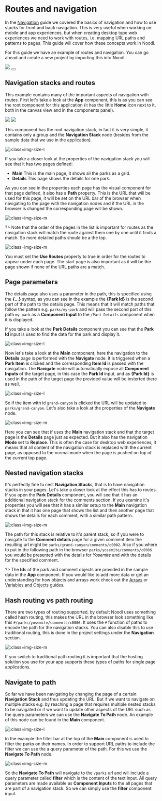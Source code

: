 # Routes and navigation
In the [Navigation](/guides/navigation.md) guide we covered the basics of navigation and how to use stacks for front and back navigation. This is very useful when working on mobile and app experiences, but when creating desktop type web experiences we need to work with routes, i.e. mapping URL paths and patterns to pages. This guide will cover how these concepts work in Noodl.

For this guide we have an example of routes and navigation. You can go ahead and create a new project by importing this into Noodl.

<div class="ndl-images">
    <img src="/guides/routes/import-screen.png" class="ndl-image large"></img>   
    <button class="ndl-import-button" onClick='importIntoNoodl("guides/routes/project.zip",{name:"Routes Guide",thumb:"guides/routes/import-screen.png"})'></button>
</div>

## Navigation stacks and routes
This example contains many of the important aspects of navigation with routes. First let's take a look at the **App** component, this is as you can see the root component for this application (it has the little **Home** icon next to it, both in the canvas view and in the components panel).

<div class="ndl-images">
    <img src="/guides/routes/app-root-1.png" class="ndl-image med"></img>  
    <img src="/guides/routes/app-root-2.png" class="ndl-image med"></img>  
</div>

This component has the root navigation stack, in fact it is very simple, it contains only a group and the **Navigation Stack** node (besides from the sample data that we use in the application).

![](routes/app-nodes.png ':class=img-size-l')

If you take a closer look at the properties of the navigation stack you will see that it has two pages defined:

- **Main** This is the main page, it shows all the parks as a grid.
- **Details** This page shows the details for one park.

As you can see in the properties each page has the visual component for that page defined, it also has a **Path** property. This is the URL that will be used for this page, it will be set on the URL bar of the browser when navigating to the page with the navigation nodes and if the URL in the browser is changed the corresponding page will be shown.

![](routes/main-pages.png ':class=img-size-m')

?> Note that the order of the pages in the list is important for routes as the navigation stack will match the route against them one by one until it finds a match. So more detailed paths should be a the top.

![](routes/main-general.png ':class=img-size-m')

You must set the **Use Routes** property to true in order for the routes to appear under each page. The start page is also important as it will be the page shown if none of the URL paths are a match.

## Page parameters
The details page also uses a parameter in the path, this is specified using the **{...}** syntax, as you can see in the example the **{Park Id}** is the second part of the path to the details page. This means that it will match paths that follow the pattern e.g. `parks/my-park` and will pass the second part of this path `my-park` as a **Component Input** to the `/Part Details` component when it is displayed.

If you take a look at the **Park Details** component you can see that the **Park Id** input is used to find the data for the park and display it.

![](routes/park-id-input.png ':class=img-size-l')

Now let's take a look at the **Main** component, here the navigation to the **Details** page is performed with the **Navigate** node. It is triggered when a **Park Item** is clicked and the corresponding **Item Id** is passed with the navigation. The **Navigate** node will automatically expose all **Component Inputs** of the target page, in this case the **Park Id** input, and as **{Park Id}** is used in the path of the target page the provided value will be insterted there as well. 

![](routes/main-navigate.png ':class=img-size-l')

So if the item with id `grand-canyon` is clicked the URL will be updated to `parks/grand-canyon`. Let's also take a look at the properties of the **Navigate** node.

![](routes/main-navigate-props.png ':class=img-size-m')

Here you can see that if uses the **Main** navigation stack and that the target page is the **Details** page just as expected. But it also has the navigation **Mode** set to **Replace**. This is often the case for desktop web experiences, it means that all content of the navigation stack is replaced with the current page, as opposed to the normal mode when the page is pushed on top of the current top page.

## Nested navigation stacks
It's perfectly fine to nest **Navigation Stack**s, that is to have navigation stacks in your pages. Let's take a closer look at the effect this has to routes. If you open the **Park Details** component, you will see that it has an additional navigation stack for the comments section. If you examine it's properties you will see that it has a similar setup to the **Main** navigation stack in that it has one page that shows the list and then another page that shows the details for each comment, with a similar path pattern.

![](routes/details-stack-props.png ':class=img-size-m')

The path for this stack is relative to it's parent stack, so if you were to navigate to the **Comment details** page for a given comment item the resulting url might be `parks/grand-canyon/comments/c0002`. Also if you where to put in the following path in the browser `parks/yosemite/comments/c0006` you would be presented with the details for _Yosemite_ and with the details for the specified comment.

?> The **Id**s of the park and comment objects are provided in the sample data in the **App** component. If you would like to add more data or get an understanding for how objects and arrays work check out the [Arrays](/guides/arrays.md) or [Variables and Objects](/guides/variables-and-objects.md) guides.

## Hash routing vs path routing
There are two types of routing supported, by default Noodl uses something called hash routing, this makes the URL in the browser look something like this `#/parks/yosemite/comments/c0006`. It uses the `#` function of paths to encode the path for the navigation stacks. You can also disable this to use traditional routing, this is done in the project settings under the **Navigation** section.

![](routes/project-settings.png ':class=img-size-m')

If you switch to traditional path routing it is important that the hosting solution you use for your app supports these types of paths for single page applications.

## Navigate to path
So far we have been navigating by changing the page of a certain **Navigation Stack** and thus updating the URL. But if we want to navigate on multiple stacks e.g. by reaching a page that requires multiple nested stacks to be navigated or if we want to update other aspects of the URL such as the query parameters we can use the **Navigate To Path** node. An example of this node can be found in the **Main** component.

![](routes/navigate-to-path.png ':class=img-size-l')

In the example the filter bar at the top of the **Main** component is used to filter the parks on their names. In order to support URL paths to include the filter we can use the a query parameter of the path. For this we use the **Navigate To Path** node.

![](routes/navigate-to-path-props.png ':class=img-size-m')

So the **Navigate To Path** will navigate to the `/parks` url and will include a query parameter called **filter** which is the content of the text input. All query parameters are made available as **Component Inputs** to the all pages that are part of a navigation stack. So we can simply use the **filter** component input.